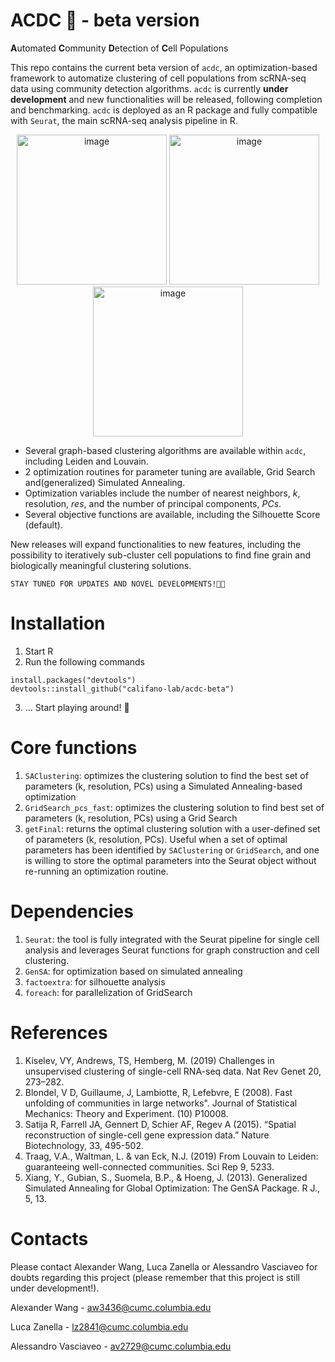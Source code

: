 # ACDC 🤘 - beta version 

**A**utomated **C**ommunity **D**etection of **C**ell Populations

This repo contains the current beta version of ```acdc```, an optimization-based framework to automatize clustering of cell populations from scRNA-seq data using community detection algorithms. 
```acdc``` is currently **under development** and new functionalities will be released, following completion and benchmarking. 
```acdc``` is deployed as an R package and fully compatible with ```Seurat```, the main scRNA-seq analysis pipeline in R.

<div align="center">
  <img width="240" alt="image" src="https://github.com/califano-lab/acdc-beta/assets/92543296/09feabaf-d868-48d7-b830-933210db6005">
  <img width="240" alt="image" src="https://github.com/califano-lab/acdc-beta/assets/92543296/28952fc8-841e-4d3a-80bd-d1a3a92c5a07"> 
  <img width="240" alt="image" src="https://github.com/califano-lab/acdc-beta/assets/92543296/41678fd3-c583-4b7b-939e-dbd443d44c97">
</div>

- Several graph-based clustering algorithms are available within ```acdc```, including Leiden and Louvain. 
- 2 optimization routines for parameter tuning are available, Grid Search and(generalized) Simulated Annealing.
- Optimization variables include the number of nearest neighbors, *k*, resolution, *res*, and the number of principal components, *PCs*.
- Several objective functions are available, including the Silhouette Score (default).


New releases will expand functionalities to new features, including the possibility to iteratively sub-cluster cell populations to find fine grain and biologically meaningful clustering solutions.

``` 
STAY TUNED FOR UPDATES AND NOVEL DEVELOPMENTS!🤘🏾
```



# Installation 
1. Start R
2. Run the following commands
```
install.packages("devtools")
devtools::install_github("califano-lab/acdc-beta")
```
3. ... Start playing around! 🎸

# Core functions
1. `SAClustering`: optimizes the clustering solution to find the best set of parameters (k, resolution, PCs) using a Simulated Annealing-based optimization 
2. `GridSearch_pcs_fast`: optimizes the clustering solution to find best set of parameters (k, resolution, PCs) using a Grid Search 
3. `getFinal`: returns the optimal clustering solution with a user-defined set of parameters (k, resolution, PCs). Useful when a set of optimal parameters has been identified by `SAClustering` or `GridSearch`, and one is willing to store the optimal parameters into the Seurat object without re-running an optimization routine.



# Dependencies
1. `Seurat`: the tool is fully integrated with the Seurat pipeline for single cell analysis and leverages Seurat functions for graph construction and cell clustering. 
2. `GenSA`: for optimization based on simulated annealing
3. `factoextra`: for silhouette analysis
4. `foreach`: for parallelization of GridSearch 


# References
1. Kiselev, VY, Andrews, TS, Hemberg, M. (2019) Challenges in unsupervised clustering of single-cell RNA-seq data. Nat Rev Genet 20, 273–282.
2. Blondel, V D, Guillaume, J, Lambiotte, R, Lefebvre, E (2008). Fast unfolding of communities in large networks". Journal of Statistical Mechanics: Theory and Experiment. (10) P10008.
3. Satija R, Farrell JA, Gennert D, Schier AF, Regev A (2015). “Spatial reconstruction of single-cell gene expression data.” Nature Biotechnology, 33, 495-502. 
4. Traag, V.A., Waltman, L. & van Eck, N.J. (2019) From Louvain to Leiden: guaranteeing well-connected communities. Sci Rep 9, 5233. 
5. Xiang, Y., Gubian, S., Suomela, B.P., & Hoeng, J. (2013). Generalized Simulated Annealing for Global Optimization: The GenSA Package. R J., 5, 13.


# Contacts

Please contact Alexander Wang, Luca Zanella or Alessandro Vasciaveo for doubts regarding this project (please remember that this project is still under development!).  

Alexander Wang - aw3436@cumc.columbia.edu  

Luca Zanella - lz2841@cumc.columbia.edu  

Alessandro Vasciaveo - av2729@cumc.columbia.edu  
